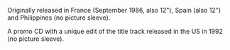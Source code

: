 Originally released in France (September 1986, also 12"), Spain (also 12") and Philippines (no picture sleeve).

A promo CD with a unique edit of the title track released in the US in 1992 (no picture sleeve).
